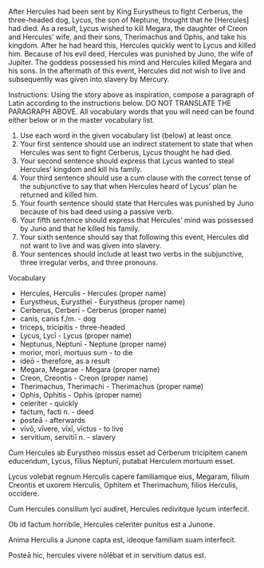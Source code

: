 After Hercules had been sent by King Eurystheus to fight Cerberus, the three-headed dog, Lycus, the son of Neptune, thought that he [Hercules] had died.
As a result, Lycus wished to kill Megara, the daughter of Creon and Hercules’ wife, and their sons, Therimachus and Ophis, and take his kingdom.
After he had heard this, Hercules quickly went to Lycus and killed him.
Because of his evil deed, Hercules was punished by Juno, the wife of Jupiter.
The goddess possessed his mind and Hercules killed Megara and his sons.
In the aftermath of this event, Hercules did not wish to live and subsequently was given into slavery by Mercury.

Instructions: Using the story above as inspiration, compose a paragraph of Latin according to the instructions below.
DO NOT TRANSLATE THE PARAGRAPH ABOVE.
All vocabulary words that you will need can be found either below or in the master vocabulary list.

1. Use each word in the given vocabulary list (below) at least once.
2. Your first sentence should use an indirect statement to state that when Hercules was sent to fight Cerberus, Lycus thought he had died.
3. Your second sentence should express that Lycus wanted to steal Hercules’ kingdom and kill his family.
4. Your third sentence should use a cum clause with the correct tense of the subjunctive to say that when Hercules heard of Lycus’ plan he returned and killed him.
5. Your fourth sentence should state that Hercules was punished by Juno because of his bad deed using a passive verb.
6. Your fifth sentence should express that Hercules’ mind was possessed by Juno and that he killed his family.
7. Your sixth sentence should say that following this event, Hercules did not want to live and was given into slavery.
8. Your sentences should include at least two verbs in the subjunctive, three irregular verbs, and three pronouns.

Vocabulary
- Hercules, Herculis - Hercules (proper name)
- Eurystheus, Eurystheī - Eurystheus (proper name)
- Cerberus, Cerberī - Cerberus (proper name)
- canis, canis f./m. - dog
- triceps, tricipitis - three-headed
- Lycus, Lycī - Lycus (proper name)
- Neptunus, Neptunī - Neptune (proper name)
- morior, morī, mortuus sum - to die
- ideō - therefore, as a result
- Megara, Megarae - Megara (proper name)
- Creon, Creontis - Creon (proper name)
- Therimachus, Therimachi - Therimachus (proper name)
- Ophis, Ophitis - Ophis (proper name)
- celeriter - quickly
- factum, facti n. - deed
- posteā - afterwards
- vīvō, vīvere, vīxī, vīctus - to live
- servitium, servitiī n. - slavery


Cum Hercules ab Eurystheo missus esset ad Cerberum tricipitem canem educendum, Lycus, fīlius Neptunī, putabat Herculem mortuum esset.

Lycus volebat regnum Herculis capere familiamque eius, Megaram, filium Creontis et uxorem Herculis, Ophitem et Therimachum, filios Herculis, occidere.

Cum Hercules consillum lyci audiret, Hercules redivitque lycum interfecit.

Ob id factum horribile, Hercules celeriter punitus est a Junone.

Anima Herculis a Junone capta est, ideoque familiam suam interfecit.

Posteā hic, hercules vivere nōlēbat et in servitium datus est.

